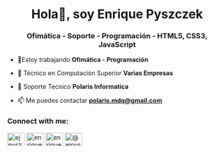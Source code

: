 <h1 align="center">Hola👋, soy Enrique Pyszczek</h1>
<h3 align="center">Ofimática - Soporte - Programación - HTML5, CSS3, JavaScript</h3>

- 🔭Estoy trabajando **Ofimática - Programación**

- 👯 Técnico en Computación Superior **Varias Empresas**

- 🤝 Soporte Tecnico **Polaris Informatica**

- 📫 Me puedes contactar **polaris.mdq@gmail.com**

<h3 align="left">Connect with me:</h3>
<p align="left">
<a href="https://twitter.com/ejpyszczek" target="blank"><img align="center" src="https://raw.githubusercontent.com/rahuldkjain/github-profile-readme-generator/master/src/images/icons/Social/twitter.svg" alt="ejpyszczek" height="30" width="40" /></a>
<a href="https://linkedin.com/in/enrique-jose-pyszczek" target="blank"><img align="center" src="https://raw.githubusercontent.com/rahuldkjain/github-profile-readme-generator/master/src/images/icons/Social/linked-in-alt.svg" alt="enrique-jose-pyszczek" height="30" width="40" /></a>
<a href="https://fb.com/enriquejose.pyszczek" target="blank"><img align="center" src="https://raw.githubusercontent.com/rahuldkjain/github-profile-readme-generator/master/src/images/icons/Social/facebook.svg" alt="enriquejose.pyszczek" height="30" width="40" /></a>
<a href="https://medium.com/@ejpyszczek" target="blank"><img align="center" src="https://raw.githubusercontent.com/rahuldkjain/github-profile-readme-generator/master/src/images/icons/Social/medium.svg" alt="@ejpyszczek" height="30" width="40" /></a>
</p>

